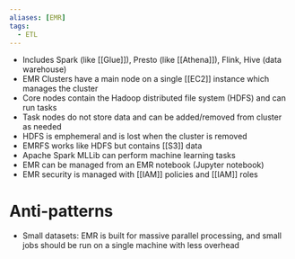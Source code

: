 ```yaml
---
aliases: [EMR]
tags:
  - ETL
---
```

- Includes Spark (like [[Glue]]), Presto (like [[Athena]]), Flink, Hive (data warehouse)
- EMR Clusters have a main node on a single [[EC2]] instance which manages the cluster
- Core nodes contain the Hadoop distributed file system (HDFS) and can run tasks
- Task nodes do not store data and can be added/removed from cluster as needed
- HDFS is emphemeral and is lost when the cluster is removed
- EMRFS works like HDFS but contains [[S3]] data
- Apache Spark MLLib can perform machine learning tasks
- EMR can be managed from an EMR notebook (Jupyter notebook)
- EMR security is managed with [[IAM]] policies and [[IAM]] roles
# Anti-patterns
- Small datasets: EMR is built for massive parallel processing, and small jobs should be run on a single machine with less overhead
